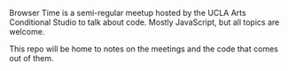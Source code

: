 Browser Time is a semi-regular meetup hosted by the UCLA Arts Conditional Studio to talk about code. Mostly JavaScript, but all topics are welcome. 

This repo will be home to notes on the meetings and the code that comes out of them.
